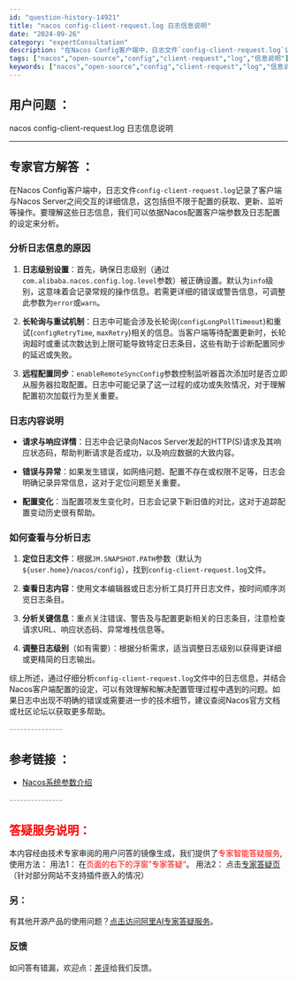 ```yaml
---
id: "question-history-14921"
title: "nacos config-client-request.log 日志信息说明"
date: "2024-09-26"
category: "expertConsultation"
description: "在Nacos Config客户端中，日志文件`config-client-request.log`记录了客户端与Nacos Server之间交互的详细信息，这包括但不限于配置的获取、更新、监听等操作。要理解这些日志信息，我们可以依据Nacos配置客户端参数及日志配置的设定来分析。### 分析日志信息"
tags: ["nacos","open-source","config","client-request","log","信息说明"]
keywords: ["nacos","open-source","config","client-request","log","信息说明"]
---
```


## 用户问题 ： 
 nacos config-client-request.log 日志信息说明  

---------------
## 专家官方解答 ：

在Nacos Config客户端中，日志文件`config-client-request.log`记录了客户端与Nacos Server之间交互的详细信息，这包括但不限于配置的获取、更新、监听等操作。要理解这些日志信息，我们可以依据Nacos配置客户端参数及日志配置的设定来分析。

### 分析日志信息的原因

1. **日志级别设置**：首先，确保日志级别（通过`com.alibaba.nacos.config.log.level`参数）被正确设置。默认为`info`级别，这意味着会记录常规的操作信息。若需更详细的错误或警告信息，可调整此参数为`error`或`warn`。

2. **长轮询与重试机制**：日志中可能会涉及长轮询(`configLongPollTimeout`)和重试(`configRetryTime`, `maxRetry`)相关的信息。当客户端等待配置更新时，长轮询超时或重试次数达到上限可能导致特定日志条目，这些有助于诊断配置同步的延迟或失败。

3. **远程配置同步**：`enableRemoteSyncConfig`参数控制监听器首次添加时是否立即从服务器拉取配置。日志中可能记录了这一过程的成功或失败情况，对于理解配置初次加载行为至关重要。

### 日志内容说明

- **请求与响应详情**：日志中会记录向Nacos Server发起的HTTP(S)请求及其响应状态码，帮助判断请求是否成功，以及响应数据的大致内容。
  
- **错误与异常**：如果发生错误，如网络问题、配置不存在或权限不足等，日志会明确记录异常信息，这对于定位问题至关重要。

- **配置变化**：当配置项发生变化时，日志会记录下新旧值的对比，这对于追踪配置变动历史很有帮助。

### 如何查看与分析日志

1. **定位日志文件**：根据`JM.SNAPSHOT.PATH`参数（默认为`${user.home}/nacos/config`），找到`config-client-request.log`文件。

2. **查看日志内容**：使用文本编辑器或日志分析工具打开日志文件，按时间顺序浏览日志条目。

3. **分析关键信息**：重点关注错误、警告及与配置更新相关的日志条目，注意检查请求URL、响应状态码、异常堆栈信息等。

4. **调整日志级别**（如有需要）：根据分析需求，适当调整日志级别以获得更详细或更精简的日志输出。

综上所述，通过仔细分析`config-client-request.log`文件中的日志信息，并结合Nacos客户端配置的设定，可以有效理解和解决配置管理过程中遇到的问题。如果日志中出现不明确的错误或需要进一步的技术细节，建议查阅Nacos官方文档或社区论坛以获取更多帮助。


<font color="#949494">---------------</font> 


## 参考链接 ：

* [Nacos系统参数介绍](https://nacos.io/docs/latest/guide/admin/system-configurations)


 <font color="#949494">---------------</font> 
 


## <font color="#FF0000">答疑服务说明：</font> 

本内容经由技术专家审阅的用户问答的镜像生成，我们提供了<font color="#FF0000">专家智能答疑服务</font>,使用方法：
用法1： 在<font color="#FF0000">页面的右下的浮窗”专家答疑“</font>。
用法2： 点击[专家答疑页](https://answer.opensource.alibaba.com/docs/intro)（针对部分网站不支持插件嵌入的情况）
### 另：


有其他开源产品的使用问题？[点击访问阿里AI专家答疑服务](https://answer.opensource.alibaba.com/docs/intro)。
### 反馈
如问答有错漏，欢迎点：[差评](https://ai.nacos.io/user/feedbackByEnhancerGradePOJOID?enhancerGradePOJOId=14922)给我们反馈。
